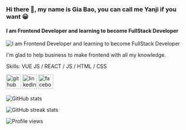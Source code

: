 ### Hi there 👋, my name is Gia Bao, you can call me Yanji if you want 😀
#### I am Frontend Developer and learning to become FullStack Developer
![I am Frontend Developer and learning to become FullStack Developer]([https://scontent.fvca1-2.fna.fbcdn.net/v/t39.30808-6/259420965_1076823629731208_8053683811752425098_n.jpg?stp=dst-jpg_p180x540&_nc_cat=100&ccb=1-7&_nc_sid=e3f864&_nc_ohc=YZ0oFbiDdkMAX8A-RrN&_nc_ht=scontent.fvca1-2.fna&oh=00_AfCQS027ckZvzrn2_LhOG9ee7nyz8NveUWHBcxQJt6mqIw&oe=63656C9E](https://scontent.fvca1-2.fna.fbcdn.net/v/t39.30808-6/259420965_1076823629731208_8053683811752425098_n.jpg?_nc_cat=100&ccb=1-7&_nc_sid=e3f864&_nc_ohc=kB3HTbEdiukAX-JRexI&_nc_ht=scontent.fvca1-2.fna&oh=00_AfDjhykPqQaZ9bKTUD3xXUAw_uOqelcbXEmD7snMHS7Wvg&oe=636D559E))

I'm glad to help business to make frontend with all my knowledge.

Skills: VUE JS / REACT / JS / HTML / CSS



[<img src='https://cdn.jsdelivr.net/npm/simple-icons@3.0.1/icons/github.svg' alt='github' height='40'>](https://github.com/ngtrgiabaoB2012063)  [<img src='https://cdn.jsdelivr.net/npm/simple-icons@3.0.1/icons/linkedin.svg' alt='linkedin' height='40'>](https://www.linkedin.com/in/gbao/)  [<img src='https://cdn.jsdelivr.net/npm/simple-icons@3.0.1/icons/facebook.svg' alt='facebook' height='40'>](https://www.facebook.com/giabao.25102002)  

![GitHub stats](https://github-readme-stats.vercel.app/api?username=ngtrgiabaoB2012063&show_icons=true)  
 
![GitHub streak stats](https://github-readme-streak-stats.herokuapp.com/?user=ngtrgiabaoB2012063)  

![Profile views](https://gpvc.arturio.dev/ngtrgiabaoB2012063)  
